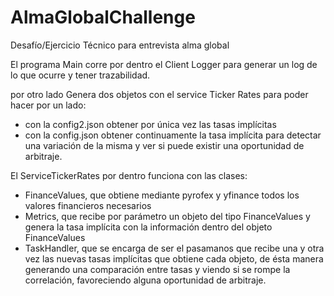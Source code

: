 # AlmaGlobalChallenge
Desafío/Ejercicio Técnico para entrevista alma global

El programa Main corre por dentro el Client Logger para generar un log de lo que ocurre y tener
trazabilidad.

por otro lado Genera dos objetos con el service Ticker Rates para poder hacer por un lado:
 - con la config2.json obtener por única vez las tasas implícitas
 - con la config.json obtener continuamente la tasa implícita para detectar una variación de la misma y ver si puede existir una oportunidad de arbitraje.

El ServiceTickerRates por dentro funciona con las clases:
 - FinanceValues, que obtiene mediante pyrofex y yfinance todos los valores financieros necesarios
 - Metrics, que recibe por parámetro un objeto del tipo FinanceValues y genera la tasa implícita con la información dentro del objeto FinanceValues
 - TaskHandler, que se encarga de ser el pasamanos que recibe una y otra vez las nuevas tasas implícitas que obtiene cada objeto, de ésta manera generando una comparación entre tasas y viendo si se rompe la correlación, favoreciendo alguna oportunidad de arbitraje.